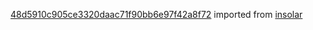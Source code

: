 [48d5910c905ce3320daac71f90bb6e97f42a8f72](https://github.com/insolar/insolar/commit/48d5910c905ce3320daac71f90bb6e97f42a8f72) imported from [insolar](https://github.com/insolar/insolar)
